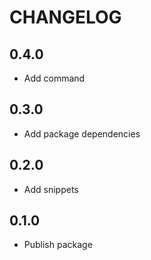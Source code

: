 # CHANGELOG

## 0.4.0

- Add command

## 0.3.0

- Add package dependencies

## 0.2.0

- Add snippets

## 0.1.0

- Publish package
